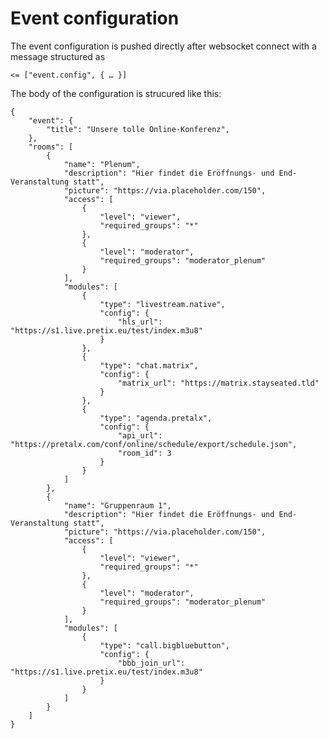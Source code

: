 Event configuration
===================

The event configuration is pushed directly after websocket connect with a message structured as

    <= ["event.config", { … }]
    
The body of the configuration is strucured like this:

    {
        "event": {
            "title": "Unsere tolle Online-Konferenz",
        },
        "rooms": [
            {
                "name": "Plenum",
                "description": "Hier findet die Eröffnungs- und End-Veranstaltung statt",
                "picture": "https://via.placeholder.com/150",
                "access": [
                    {
                        "level": "viewer",
                        "required_groups": "*"
                    },
                    {
                        "level": "moderator",
                        "required_groups": "moderator_plenum"
                    }
                ],
                "modules": [
                    {
                        "type": "livestream.native",
                        "config": {
                            "hls_url": "https://s1.live.pretix.eu/test/index.m3u8"
                        }
                    },
                    {
                        "type": "chat.matrix",
                        "config": {
                            "matrix_url": "https://matrix.stayseated.tld"
                        }
                    },
                    {
                        "type": "agenda.pretalx",
                        "config": {
                            "api_url": "https://pretalx.com/conf/online/schedule/export/schedule.json",
                            "room_id": 3
                        }
                    }
                ]
            },
            {
                "name": "Gruppenraum 1",
                "description": "Hier findet die Eröffnungs- und End-Veranstaltung statt",
                "picture": "https://via.placeholder.com/150",
                "access": [
                    {
                        "level": "viewer",
                        "required_groups": "*"
                    },
                    {
                        "level": "moderator",
                        "required_groups": "moderator_plenum"
                    }
                ],
                "modules": [
                    {
                        "type": "call.bigbluebutton",
                        "config": {
                            "bbb_join_url": "https://s1.live.pretix.eu/test/index.m3u8"
                        }
                    }
                ]
            }
        ]
    }

